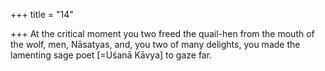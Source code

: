 +++
title = "14"

+++
At the critical moment you two freed the quail-hen from the mouth of  the wolf, men, Nāsatyas,
and, you two of many delights, you made the lamenting sage poet  [=Uśanā Kāvya] to gaze far.